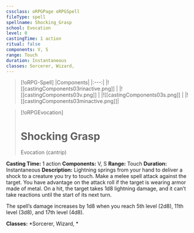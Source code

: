 ```yaml
---
cssclass: oRPGPage oRPGSpell
fileType: spell
spellname: Shocking_Grasp
school: Evocation
level: 0
castingTime: 1 action
ritual: false
components: V, S
range: Touch
duration: Instantaneous
classes: Sorcerer, Wizard,
---
```

> [!oRPG-Spell]
> |Components|
> |:---:|
> |![[castingComponents03rinactive.png]] |
> |![[castingComponents03v.png]] |
> |![[castingComponents03s.png]] |
> |![[castingComponents03minactive.png]]|

> [!oRPGEvocation]
>#  Shocking Grasp
> Evocation  (cantrip)

**Casting Time:** 1 action
**Components:** V, S
**Range:** Touch
**Duration:**  Instantaneous
**Description:**
Lightning springs from your hand to deliver a shock to a creature you try to touch. Make a melee spell attack against the target. You have advantage on the attack roll if the target is wearing armor made of metal. On a hit, the target takes 1d8 lightning damage, and it can’t take reactions until the start of its next turn.



 The spell’s damage increases by 1d8 when you reach 5th level (2d8), 11th level (3d8), and 17th level (4d8).



**Classes:**  *Sorcerer, Wizard, *


